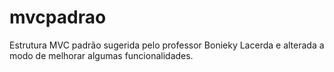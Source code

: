 # mvcpadrao

Estrutura MVC padrão sugerida pelo professor Bonieky Lacerda e alterada a modo de melhorar algumas funcionalidades.
